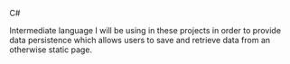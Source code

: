 C#

Intermediate language I will be using in these projects in order to provide data persistence which allows users to save and retrieve data from an otherwise static page.

